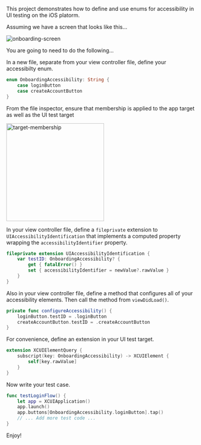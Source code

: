 This project demonstrates how to define and use enums for accessibility in UI testing on the iOS platorm.

Assuming we have a screen that looks like this...

![onboarding-screen](https://github.com/robertcrabtree/AccessibilityDemo/assets/924214/8b2f4427-c99b-4527-a861-563d64ebf341)

You are going to need to do the following...

In a new file, separate from your view controller file, define your accessibilty enum.

```swift
enum OnboardingAccessibility: String {
    case loginButton
    case createAccountButton
}
```

From the file inspector, ensure that membership is applied to the app target as well as the UI test target


<img width="258" alt="target-membership" src="https://github.com/robertcrabtree/AccessibilityDemo/assets/924214/65359da9-e1f2-4878-bedc-bffd6bfda022">


In your view controller file, define a `fileprivate` extension to `UIAccessibilityIdentification` that implements a computed property wrapping the `accessibilityIdentifier` property.

```swift
fileprivate extension UIAccessibilityIdentification {
    var testID: OnboardingAccessibility? {
        get { fatalError() }
        set { accessibilityIdentifier = newValue?.rawValue }
    }
}
```

Also in your view controller file, define a method that configures all of your accessibility elements. Then call the method from `viewDidLoad()`.

```swift
private func configureAccessibility() {
    loginButton.testID = .loginButton
    createAccountButton.testID = .createAccountButton
}
```

For convenience, define an extension in your UI test target.

```swift
extension XCUIElementQuery {
    subscript(key: OnboardingAccessibility) -> XCUIElement {
        self[key.rawValue]
    }
}
```

Now write your test case.

```swift
func testLoginFlow() {
    let app = XCUIApplication()
    app.launch()
    app.buttons[OnboardingAccessibility.loginButton].tap()
    // ... Add more test code ...
}
```

Enjoy!
